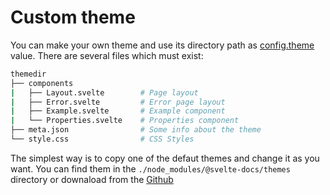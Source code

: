 # Custom theme

You can make your own theme and use its directory path as [config.theme](config/theme) value. There are several files which must exist:

```bash
themedir
├── components
|   ├── Layout.svelte        # Page layout
|   ├── Error.svelte         # Error page layout
|   ├── Example.svelte       # Example component
|   └── Properties.svelte    # Properties component
├── meta.json                # Some info about the theme
└── style.css                # CSS Styles
```

The simplest way is to copy one of the defaut themes and change it as you want. You can find them in the `./node_modules/@svelte-docs/themes` directory or downaload from the [Github](https://minhaskamal.github.io/DownGit/#/home?url=https://github.com/AlexxNB/svelte-docs/tree/master/packages/themes)